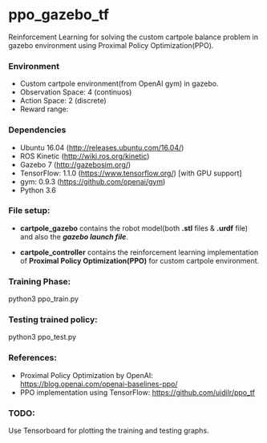 # ppo_gazebo_tf
Reinforcement Learning for solving the custom cartpole balance problem in gazebo environment using Proximal Policy Optimization(PPO).

### Environment
- Custom cartpole environment(from OpenAI gym) in gazebo. 
- Observation Space: 4 (continuos)
- Action Space: 2 (discrete) 
- Reward range: 

### Dependencies

- Ubuntu 16.04 (http://releases.ubuntu.com/16.04/)
- ROS Kinetic (http://wiki.ros.org/kinetic)
- Gazebo 7 (http://gazebosim.org/)
- TensorFlow: 1.1.0 (https://www.tensorflow.org/) [with GPU support] 
- gym: 0.9.3 (https://github.com/openai/gym)
- Python 3.6

### File setup:
- **cartpole_gazebo** contains the robot model(both **.stl** files & **.urdf** file) and also the ***gazebo launch file***.

- **cartpole_controller** contains the reinforcement learning implementation of ****Proximal Policy Optimization(PPO)**** for custom cartpole environment.

### Training Phase:

python3 ppo_train.py 

### Testing trained policy:

python3 ppo_test.py

### References:
- Proximal Policy Optimization by OpenAI: https://blog.openai.com/openai-baselines-ppo/
- PPO implementation using TensorFlow: https://github.com/uidilr/ppo_tf

### TODO:
Use Tensorboard for plotting the training and testing graphs. 


